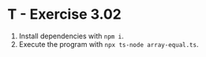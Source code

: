 # T - Exercise 3.02

1. Install dependencies with `npm i`.
2. Execute the program with `npx ts-node array-equal.ts`.
